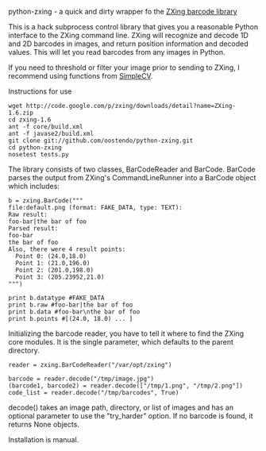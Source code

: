 python-zxing - a quick and dirty wrapper fo the [ZXing barcode library](http://code.google.com/p/zxing/)

This is a hack subprocess control library that gives you a reasonable Python interface to the ZXing command line.  ZXing will recognize and decode 1D and 2D
barcodes in images, and return position information and decoded values.  This
will let you read barcodes from any images in Python.

If you need to threshold or filter your image prior to sending to ZXing, I 
recommend using functions from [SimpleCV](http://sf.net/p/simplecv).

Instructions for use

    wget http://code.google.com/p/zxing/downloads/detail?name=ZXing-1.6.zip
    cd zxing-1.6 
    ant -f core/build.xml
    ant -f javase2/build.xml 
    git clone git://github.com/oostendo/python-zxing.git
    cd python-zxing
    nosetest tests.py

The library consists of two classes, BarCodeReader and BarCode.  BarCode parses
the output from ZXing's CommandLineRunner into a BarCode object which includes:

    b = zxing.BarCode("""
    file:default.png (format: FAKE_DATA, type: TEXT):
    Raw result:
    foo-bar|the bar of foo
    Parsed result:
    foo-bar 
    the bar of foo
    Also, there were 4 result points:
      Point 0: (24.0,18.0)
      Point 1: (21.0,196.0)
      Point 2: (201.0,198.0)
      Point 3: (205.23952,21.0)
    """)
    
    print b.datatype #FAKE_DATA
    print b.raw #foo-bar|the bar of foo
    print b.data #foo-bar\nthe bar of foo
    print b.points #[(24.0, 18.0) ... ]

Initializing the barcode reader, you have to tell it where to find the ZXing
core modules.  It is the single parameter, which defaults to the parent 
directory.

    reader = zxing.BarCodeReader("/var/opt/zxing")

    barcode = reader.decode("/tmp/image.jpg")
    (barcode1, barcode2) = reader.decode(["/tmp/1.png", "/tmp/2.png"])
    code_list = reader.decode("/tmp/barcodes", True)

decode() takes an image path, directory, or list of images and has an optional parameter to use the "try_harder" option.  If no barcode is found, it returns None objects. 

Installation is manual. 
